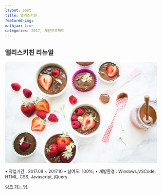 ```yaml
---
layout: post
title: 앨리스키친
featured-img:
mathjax: true
categories: 2017, 개인프로젝트
---
```


## 앨리스키친 리뉴얼

![00pudding](/images/00pudding.jpg)

• 작업기간 : 2017.08 ~ 2017.10
• 참여도: 100%;
• 개발환경 : Windows,VSCode, HTML, CSS, Javascript, jQuery

[링크 거는 법](https://pages.github.com).

